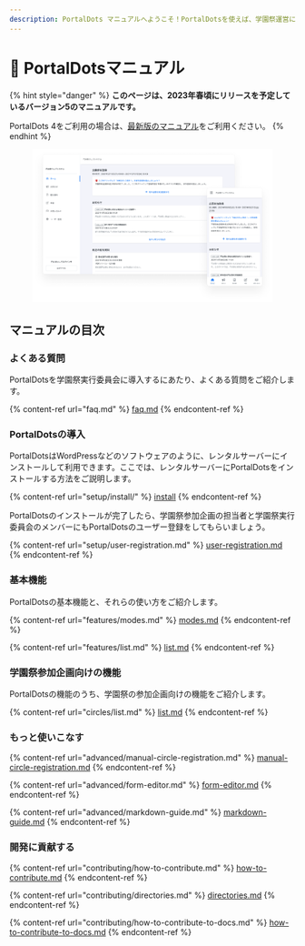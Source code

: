 ```yaml
---
description: PortalDots マニュアルへようこそ！PortalDotsを使えば、学園祭運営に欠かせないさまざまな業務を、より効率的に実施できます。
---
```


# 📘 PortalDotsマニュアル

{% hint style="danger" %}
**このページは、2023年春頃にリリースを予定しているバージョン5のマニュアルです。**

PortalDots 4をご利用の場合は、[最新版のマニュアル](https://docs.portaldots.com)をご利用ください。
{% endhint %}

<figure><img src=".gitbook/assets/eyecatch.png" alt="PortalDotsのホーム画面（パソコン版とスマートフォン版）"><figcaption></figcaption></figure>



## マニュアルの目次

### よくある質問

PortalDotsを学園祭実行委員会に導入するにあたり、よくある質問をご紹介します。

{% content-ref url="faq.md" %}
[faq.md](faq.md)
{% endcontent-ref %}

### PortalDotsの導入

PortalDotsはWordPressなどのソフトウェアのように、レンタルサーバーにインストールして利用できます。ここでは、レンタルサーバーにPortalDotsをインストールする方法をご説明します。

{% content-ref url="setup/install/" %}
[install](setup/install/)
{% endcontent-ref %}

PortalDotsのインストールが完了したら、学園祭参加企画の担当者と学園祭実行委員会のメンバーにもPortalDotsのユーザー登録をしてもらいましょう。

{% content-ref url="setup/user-registration.md" %}
[user-registration.md](setup/user-registration.md)
{% endcontent-ref %}

### 基本機能

PortalDotsの基本機能と、それらの使い方をご紹介します。

{% content-ref url="features/modes.md" %}
[modes.md](features/modes.md)
{% endcontent-ref %}

{% content-ref url="features/list.md" %}
[list.md](features/list.md)
{% endcontent-ref %}

### 学園祭参加企画向けの機能

PortalDotsの機能のうち、学園祭の参加企画向けの機能をご紹介します。

{% content-ref url="circles/list.md" %}
[list.md](circles/list.md)
{% endcontent-ref %}

### もっと使いこなす

{% content-ref url="advanced/manual-circle-registration.md" %}
[manual-circle-registration.md](advanced/manual-circle-registration.md)
{% endcontent-ref %}

{% content-ref url="advanced/form-editor.md" %}
[form-editor.md](advanced/form-editor.md)
{% endcontent-ref %}

{% content-ref url="advanced/markdown-guide.md" %}
[markdown-guide.md](advanced/markdown-guide.md)
{% endcontent-ref %}

### 開発に貢献する

{% content-ref url="contributing/how-to-contribute.md" %}
[how-to-contribute.md](contributing/how-to-contribute.md)
{% endcontent-ref %}

{% content-ref url="contributing/directories.md" %}
[directories.md](contributing/directories.md)
{% endcontent-ref %}

{% content-ref url="contributing/how-to-contribute-to-docs.md" %}
[how-to-contribute-to-docs.md](contributing/how-to-contribute-to-docs.md)
{% endcontent-ref %}
